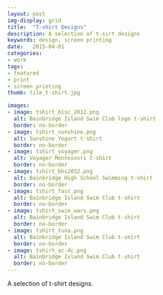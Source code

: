 ```yaml
---
layout: post
img-display: grid
title:  "T-shirt Designs"
description: A selection of t-sirt designs
keywords: design, screen printing
date:   2015-04-01
categories: 
- work
tags:
- featured
- print
- screen printing
thumb: tile_t-shirt.jpg

images:
- image: tshirt_bisc_2012.png
  alt: Bainbridge Island Swim Club logo t-shirt
  border: no-border
- image: tshirt_sunshine.png
  alt: Sunshine Yogurt t-shirt
  border: no-border
- image: tshirt_voyager.png
  alt: Voyager Montessori t-shirt
  border: no-border
- image: tshirt_bhs2012.png
  alt: Bainbridge High School Swimming t-shirt
  border: no-border
- image: tshirt_fast.png
  alt: Bainbridge Island Swim Club t-shirt
  border: no-border 
- image: tshirt_swim_wars.png
  alt: Bainbridge Island Swim Club t-shirt
  border: no-border 
- image: tshirt_tuna.png
  alt: Bainbridge Island Swim Club t-shirt
  border: no-border 
- image: tshirt_ac-dc.png
  alt: Bainbridge Island Swim Club t-shirt
  border: no-border 
---
```

A selection of t-shirt designs. 
